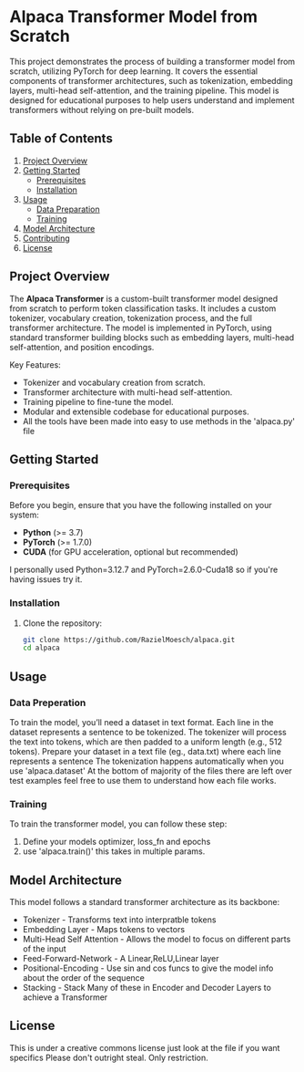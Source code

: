 # Alpaca Transformer Model from Scratch

This project demonstrates the process of building a transformer model from scratch, utilizing PyTorch for deep learning. It covers the essential components of transformer architectures, such as tokenization, embedding layers, multi-head self-attention, and the training pipeline. This model is designed for educational purposes to help users understand and implement transformers without relying on pre-built models.

## Table of Contents
1. [Project Overview](#project-overview)
2. [Getting Started](#getting-started)
   - [Prerequisites](#prerequisites)
   - [Installation](#installation)
3. [Usage](#usage)
   - [Data Preparation](#data-preparation)
   - [Training](#training)
4. [Model Architecture](#model-architecture)
5. [Contributing](#contributing)
6. [License](#license)

## Project Overview
The **Alpaca Transformer** is a custom-built transformer model designed from scratch to perform token classification tasks. It includes a custom tokenizer, vocabulary creation, tokenization process, and the full transformer architecture. The model is implemented in PyTorch, using standard transformer building blocks such as embedding layers, multi-head self-attention, and position encodings.

Key Features:
- Tokenizer and vocabulary creation from scratch.
- Transformer architecture with multi-head self-attention.
- Training pipeline to fine-tune the model.
- Modular and extensible codebase for educational purposes.
- All the tools have been made into easy to use methods in the 'alpaca.py' file

## Getting Started

### Prerequisites
Before you begin, ensure that you have the following installed on your system:
- **Python** (>= 3.7)
- **PyTorch** (>= 1.7.0)
- **CUDA** (for GPU acceleration, optional but recommended)

I personally used Python=3.12.7 and PyTorch=2.6.0-Cuda18 so if you're having issues try it.

### Installation

1. Clone the repository:
   ```bash
   git clone https://github.com/RazielMoesch/alpaca.git
   cd alpaca


## Usage

### Data Preperation
To train the model, you’ll need a dataset in text format. Each line in the dataset represents a sentence to be tokenized. The tokenizer will process the text into tokens, which are then padded to a uniform length (e.g., 512 tokens).
Prepare your dataset in a text file (eg., data.txt) where each line represents a sentence
The tokenization happens automatically when you use 'alpaca.dataset'
At the bottom of majority of the files there are left over test examples feel free to use them to understand how each file works.

### Training
To train the transformer model, you can follow these step:
1. Define your models optimizer, loss_fn and epochs
2. use 'alpaca.train()' this takes in multiple params.

## Model Architecture
This model follows a standard transformer architecture as its backbone:
- Tokenizer - Transforms text into interpratble tokens
- Embedding Layer - Maps tokens to vectors 
- Multi-Head Self Attention - Allows the model to focus on different parts of the input
- Feed-Forward-Network - A Linear,ReLU,Linear layer
- Positional-Encoding - Use sin and cos funcs to give the model info about the order of the sequence
- Stacking - Stack Many of these in Encoder and Decoder Layers to achieve a Transformer

## License
This is under a creative commons license just look at the file if you want specifics
Please don't outright steal. Only restriction.
